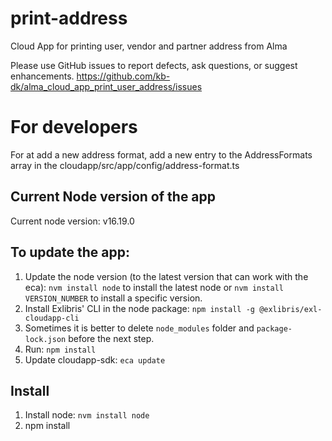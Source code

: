 # print-address
Cloud App for printing user, vendor and partner address from Alma

Please use GitHub issues to report defects, ask questions, or suggest enhancements.
https://github.com/kb-dk/alma_cloud_app_print_user_address/issues

# For developers
For at add a new address format, add a new entry to the AddressFormats array in the  cloudapp/src/app/config/address-format.ts

## Current Node version of the app
Current node version: v16.19.0

## To update the app:
1. Update the node version (to the latest version that can work with the eca): `nvm install node` to install the latest node or `nvm install VERSION_NUMBER` to install a specific version.
2. Install Exlibris' CLI in the node package: `npm install -g @exlibris/exl-cloudapp-cli`
3. Sometimes it is better to delete `node_modules` folder and `package-lock.json` before the next step.
4. Run: `npm install`
5. Update cloudapp-sdk: `eca update`

## Install
1. Install node: `nvm install node`
2. npm install
